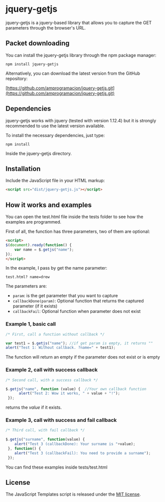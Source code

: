 # jquery-getjs

jquery-getjs is a jquery-based library that allows you to capture the GET parameters through the browser's URL. 

## Packet downloading

You can install the jquery-getjs library through the npm package manager:

	npm install jquery-getjs
	
Alternatively, you can download the latest version from the GitHub repository:

[https://github.com/amprogramacion/jquery-getjs.git](https://github.com/amprogramacion/jquery-getjs.git) 

## Dependencies

jquery-getjs works with jquery (tested with version 1.12.4) but it is strongly recommended to use the latest version available.

To install the necessary dependencies, just type:

	npm install
	
Inside the jquery-getjs directory.

## Installation

Include the JavaScript file in your HTML markup:

```html
<script src="dist/jquery-getjs.js"></script>
```

## How it works and examples

You can open the test.html file inside the tests folder to see how the examples are programmed.

First of all, the function has three parameters, two of them are optional:

```html
<script>
$(document).ready(function() {
	var name = $.getjs("name");
});
</script>
```

In the example, I pass by get the name parameter:

	test.html? name=drew
	
The parameters are:

- `param`: is the get parameter that you want to capture
- `callbackDone(param)`:  Optional function that returns the captured parameter (if it exists)
- `callbackFail`: Optional function when parameter does not exist

### Example 1, basic call

```javascript
/* First, call a function without callback */

var test1 = $.getjs("name"); //if get param is empty, it returns ""
alert("Test 1: Without callback. ?name=" + test1);
```

The function will return an empty if the parameter does not exist or is empty

### Example 2,  call with success callback

```javascript
/* Second call, with a success callback */

$.getjs("name", function (value) {  //Your own callback function
      alert("Test 2: Wow it works, " + value + "!");
 });
```
returns the *value* if it exists.

### Example 3, call with success and fail callback

```javascript
/* Third call, with fail callback */
                
$.getjs("surname", function(value) {
	alert("Test 3 (callbackDone): Your surname is "+value);
 }, function() {
	alert("Test 3 (callbackFail): You need to provide a surname");
 });
```
You can find these examples inside tests/test.html


## License

The JavaScript Templates script is released under the [MIT license](https://opensource.org/licenses/MIT).









